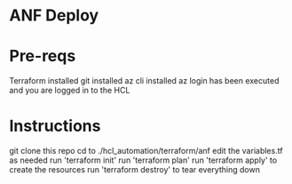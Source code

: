 # ANF Deploy

# Pre-reqs
Terraform installed
git installed
az cli installed
az login has been executed and you are logged in to the HCL

# Instructions
git clone this repo
cd to ./hcl_automation/terraform/anf
edit the variables.tf as needed
run 'terraform init'
run 'terraform plan'
run 'terraform apply' to create the resources
run 'terraform destroy' to tear everything down